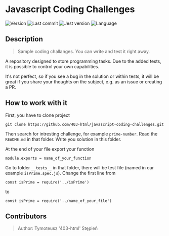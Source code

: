 # Javascript Coding Challenges

![Version](https://img.shields.io/github/package-json/v/403-html/javascript-coding-challenges)
![Last commit](https://img.shields.io/github/last-commit/403-html/javascript-coding-challenges)
![Jest version](<https://img.shields.io/badge/testing%20library-jest%20(%5E26.6.3)-blue>)
![Language](https://img.shields.io/github/languages/top/403-html/javascript-coding-challenges)

## Description

> Sample coding challanges. You can write and test it right away.

A repository designed to store programming tasks. Due to the added tests, it is possible to control your own capabilities.

It's not perfect, so if you see a bug in the solution or within tests, it will be great if you share your thoughts on the subject, e.g. as an issue or creating a PR.

## How to work with it

First, you have to clone project

```
git clone https://github.com/403-html/javascript-coding-challenges.git
```

Then search for intresting challenge, for example `prime-number`.
Read the `README.md` in that folder. Write you solution in this folder.

At the end of your file export your function

```
module.exports = name_of_your_function
```

Go to folder `__tests__` in that folder, there will be test file (named in our example `isPrime.spec.js`). Change the first line from

```
const isPrime = require('../isPrime')
```

to

```
const isPrime = require('../name_of_your_file')
```

## Contributors

> Author: Tymoteusz '403-html' Stępień
